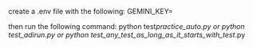 create a .env file with the following:
GEMINI_KEY=

then run the following command:
python test*practice_auto.py
or
python test_adirun.py
or
python test_any_test_as_long_as_it_starts_with_test*.py
